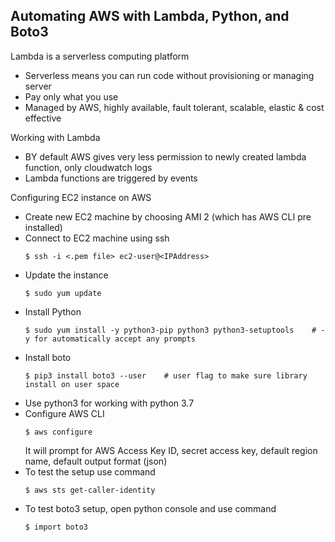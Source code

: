 
## Automating AWS with Lambda, Python, and Boto3

Lambda is a serverless computing platform
  - Serverless means you can run code without provisioning or managing server
  - Pay only what you use
  - Managed by AWS, highly available, fault tolerant, scalable, elastic & cost effective
 
 Working with Lambda
  - BY default AWS gives very less permission to newly created lambda function, only cloudwatch logs
  - Lambda functions are triggered by events
  
 Configuring EC2 instance on AWS
  - Create new EC2 machine by choosing AMI 2 (which has AWS CLI pre installed)
  - Connect to EC2 machine using ssh
      ```
      $ ssh -i <.pem file> ec2-user@<IPAddress>
      ```
  - Update the instance
      ```
      $ sudo yum update
      ```
  - Install Python
      ```
      $ sudo yum install -y python3-pip python3 python3-setuptools    # -y for automatically accept any prompts
      ```
  - Install boto
      ```
      $ pip3 install boto3 --user    # user flag to make sure library install on user space
      ```
  - Use python3 for working with python 3.7
  - Configure AWS CLI
      ```
      $ aws configure
      ```
    It will prompt for AWS Access Key ID, secret access key, default region name, default output format (json)
  - To test the setup use command
      ```
      $ aws sts get-caller-identity
      ```
  - To test boto3 setup, open python console and use command
      ```
      $ import boto3
      ```
  
      




